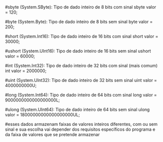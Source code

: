 #sbyte (System.SByte): Tipo de dado inteiro de 8 bits com sinal
sbyte valor = 120;

#byte (System.Byte): Tipo de dado inteiro de 8 bits sem sinal
byte valor = 200;

#short (System.Int16): Tipo de dado inteiro de 16 bits com sinal
short valor = 30000;

#ushort (System.UInt16): Tipo de dado inteiro de 16 bits sem sinal
ushort valor = 60000;

#int (System.Int32): Tipo de dado inteiro de 32 bits com sinal (mais comum)
int valor = 2000000;

#uint (System.UInt32): Tipo de dado inteiro de 32 bits sem sinal
uint valor = 4000000000U;

#long (System.Int64): Tipo de dado inteiro de 64 bits com sinal
long valor = 9000000000000000000L;

#ulong (System.UInt64): Tipo de dado inteiro de 64 bits sem sinal
ulong valor = 18000000000000000000UL;

#esses dados armazenam faixas de valores inteiros diferentes, com ou sem sinal e sua escolha vai depender dos requisitos específicos do programa e da faixa de valores que se pretende armazenar